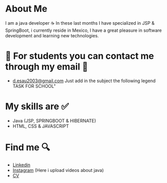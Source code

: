# About Me 
I am a java developer ☕
In these last months I have specialized in JSP & SpringBoot, i currently reside in Mexico, I have a great pleasure in software development and learning new technologies.

# 📖 For students you can contact me through my email 📖
- d.esau2003@gmail.com
Just add in the subject the following legend TASK FOR SCHOOL"

# My skills are ✅
- Java (JSP, SPRINGBOOT & HIBERNATE)
- HTML, CSS & JAVASCRIPT

# Find me 🔍
- [Linkedin](https://www.linkedin.com/in/daniel-juarez-7b2098248/)
- [Instagram](https://www.instagram.com/daesjuar03/) (Here i upload videos about java)
- [CV](https://drive.google.com/file/d/1M2nnLphBg_QVgNDfS4fghYJo9oqyjmBj/view?usp=share_link) 
